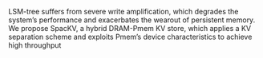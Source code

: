 LSM-tree suffers from severe write amplification, which degrades the system’s performance and exacerbates the wearout of persistent memory. We propose SpacKV, a hybrid DRAM-Pmem KV store, which applies a KV separation scheme and exploits Pmem’s device characteristics to achieve high throughput
